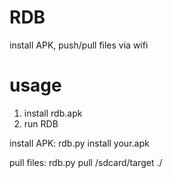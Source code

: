# RDB
install APK, push/pull files via wifi

# usage
1. install rdb.apk
2. run RDB

install APK:
  rdb.py install your.apk

pull files:
  rdb.py pull /sdcard/target ./
